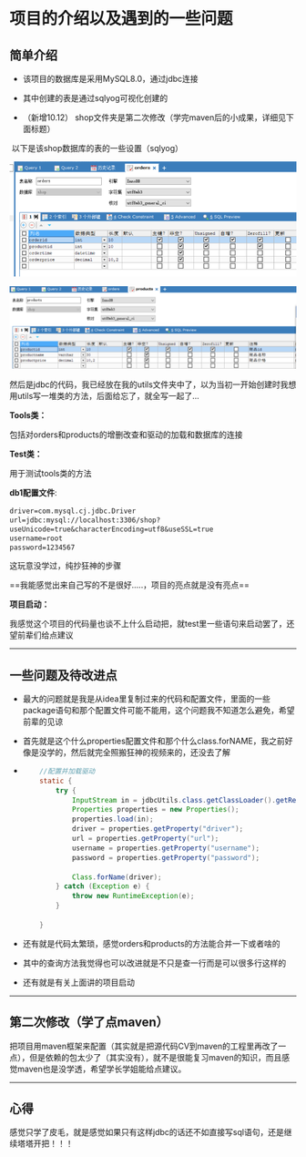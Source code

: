 # 项目的介绍以及遇到的一些问题

## 简单介绍

* 该项目的数据库是采用MySQL8.0，通过jdbc连接
* 其中创建的表是通过sqlyog可视化创建的

* （新增10.12） shop文件夹是第二次修改（学完maven后的小成果，详细见下面标题）

​	 以下是该shop数据库的表的一些设置（sqlyog）

![](./markdown-img/README.assets/QQ图片20231002184205.png)

![](./markdown-img/README.assets/QQ图片20231002184243.png)

然后是jdbc的代码，我已经放在我的utils文件夹中了，以为当初一开始创建时我想用utils写一堆类的方法，后面给忘了，就全写一起了...

**Tools类：**

包括对orders和products的增删改查和驱动的加载和数据库的连接

**Test类：**

用于测试tools类的方法

**db1配置文件**:

```properties
driver=com.mysql.cj.jdbc.Driver
url=jdbc:mysql://localhost:3306/shop?useUnicode=true&characterEncoding=utf8&useSSL=true
username=root
password=1234567
```

这玩意没学过，纯抄狂神的步骤

==我能感觉出来自己写的不是很好.....，项目的亮点就是没有亮点==

**项目启动：**

我感觉这个项目的代码量也谈不上什么启动把，就test里一些语句来启动罢了，还望前辈们给点建议

---



## 一些问题及待改进点

* 最大的问题就是我是从idea里复制过来的代码和配置文件，里面的一些package语句和那个配置文件可能不能用，这个问题我不知道怎么避免，希望前辈的见谅
* 首先就是这个什么properties配置文件和那个什么class.forNAME，我之前好像是没学的，然后就完全照搬狂神的视频来的，还没去了解

* ```java
      //配置并加载驱动
      static {
          try {
              InputStream in = jdbcUtils.class.getClassLoader().getResourceAsStream("db1.properties");
              Properties properties = new Properties();
              properties.load(in);
              driver = properties.getProperty("driver");
              url = properties.getProperty("url");
              username = properties.getProperty("username");
              password = properties.getProperty("password");
  
              Class.forName(driver);
          } catch (Exception e) {
              throw new RuntimeException(e);
          }
  
      }
  ```

* 还有就是代码太繁琐，感觉orders和products的方法能合并一下或者啥的

* 其中的查询方法我觉得也可以改进就是不只是查一行而是可以很多行这样的

* 还有就是有关上面讲的项目启动

---

## 第二次修改（学了点maven）

把项目用maven框架来配置（其实就是把源代码CV到maven的工程里再改了一点），但是依赖的包太少了（其实没有），就不是很能复习maven的知识，而且感觉maven也是没学透，希望学长学姐能给点建议。

---



## **心得**

感觉只学了皮毛，就是感觉如果只有这样jdbc的话还不如直接写sql语句，还是继续塔塔开把！！！